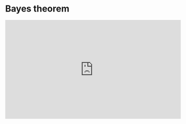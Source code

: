 # Bayes theorem

<iframe width="560" height="315" src="https://www.youtube.com/embed/HZGCoVF3YvM" frameborder="0" allow="accelerometer; autoplay; clipboard-write; encrypted-media; gyroscope; picture-in-picture" allowfullscreen></iframe>
